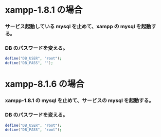 # xampp-1.8.1 の場合

### サービス起動している mysql を止めて、xampp の mysql を起動する。

### DB のパスワードを変える。

```php
define("DB_USER", "root");
define("DB_PASS", "");
```

# xampp-8.1.6 の場合

### xampp-1.8.1 の mysql を止めて、サービスの mysql を起動する。

### DB のパスワードを変える。

```php
define("DB_USER", "root");
define("DB_PASS", "root");
```
